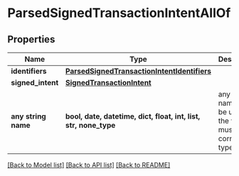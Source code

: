 # ParsedSignedTransactionIntentAllOf


## Properties
Name | Type | Description | Notes
------------ | ------------- | ------------- | -------------
**identifiers** | [**ParsedSignedTransactionIntentIdentifiers**](ParsedSignedTransactionIntentIdentifiers.md) |  | 
**signed_intent** | [**SignedTransactionIntent**](SignedTransactionIntent.md) |  | [optional] 
**any string name** | **bool, date, datetime, dict, float, int, list, str, none_type** | any string name can be used but the value must be the correct type | [optional]

[[Back to Model list]](../README.md#documentation-for-models) [[Back to API list]](../README.md#documentation-for-api-endpoints) [[Back to README]](../README.md)


